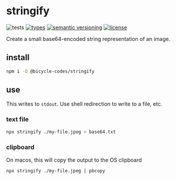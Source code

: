 # stringify
![tests](https://github.com/bicycle-codes/stringify/actions/workflows/nodejs.yml/badge.svg)
[![types](https://img.shields.io/npm/types/@bicycle-codes/stringify?style=flat-square)](README.md)
[![semantic versioning](https://img.shields.io/badge/semver-2.0.0-blue?logo=semver&style=flat-square)](https://semver.org/)
[![license](https://img.shields.io/badge/license-MIT-brightgreen.svg?style=flat-square)](LICENSE)

Create a small base64-encoded string representation of an image.

## install

```sh
npm i -D @bicycle-codes/stringify
```

## use

This writes to `stdout`. Use shell redirection to write to a file, etc.

### text file

```sh
npx stringify ./my-file.jpeg > base64.txt
```

### clipboard

On macos, this will copy the output to the OS clipboard

```sh
npx stringify ./my-file.jpeg | pbcopy
```
